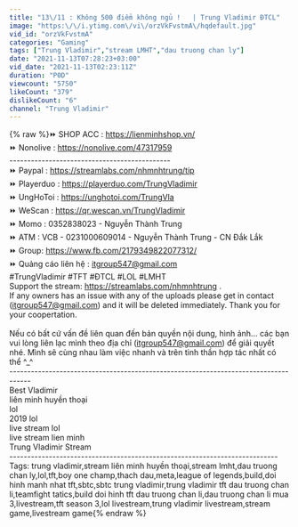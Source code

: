 ```yaml
---
title: "13\/11 : Không 500 điểm không ngủ !   | Trung Vladimir ĐTCL"
image: "https:\/\/i.ytimg.com\/vi\/orzVkFvstmA\/hqdefault.jpg"
vid_id: "orzVkFvstmA"
categories: "Gaming"
tags: ["Trung Vladimir","stream LMHT","dau truong chan ly"]
date: "2021-11-13T07:28:23+03:00"
vid_date: "2021-11-13T02:23:11Z"
duration: "P0D"
viewcount: "5750"
likeCount: "379"
dislikeCount: "6"
channel: "Trung Vladimir"
---
```

{% raw %}⏩ SHOP ACC : <a rel="nofollow" target="blank" href="https://lienminhshop.vn/">https://lienminhshop.vn/</a><br />⏩ Nonolive : <a rel="nofollow" target="blank" href="https://nonolive.com/47317959">https://nonolive.com/47317959</a><br />---------------------------------------------<br />⏩ Paypal : <a rel="nofollow" target="blank" href="https://streamlabs.com/nhmnhtrung/tip">https://streamlabs.com/nhmnhtrung/tip</a><br />⏩ Playerduo : <a rel="nofollow" target="blank" href="https://playerduo.com/TrungVladimir">https://playerduo.com/TrungVladimir</a>  <br />⏩ UngHoToi :  <a rel="nofollow" target="blank" href="https://unghotoi.com/TrungVla">https://unghotoi.com/TrungVla</a><br />⏩ WeScan : <a rel="nofollow" target="blank" href="https://qr.wescan.vn/TrungVladimir">https://qr.wescan.vn/TrungVladimir</a><br />⏩ Momo : 0352838023 - Nguyễn Thành Trung<br />⏩  ATM : VCB -  0231000609014 - Nguyễn Thành Trung -  CN Đắk Lắk<br />⏩ Group: <a rel="nofollow" target="blank" href="https://www.fb.com/2179349822077312/">https://www.fb.com/2179349822077312/</a><br />⏩ Quảng cáo liên hệ : itgroup547@gmail.com<br />#TrungVladimir #TFT #ĐTCL #LOL #LMHT<br />Support the stream: <a rel="nofollow" target="blank" href="https://streamlabs.com/nhmnhtrung">https://streamlabs.com/nhmnhtrung</a> .<br />If any owners has an issue with any of the uploads please get in contact (itgroup547@gmail.com) and it will be deleted immediately. Thank you for your coopertation.<br /><br />Nếu có bất cứ vấn đề liên quan đến bản quyền nội dung, hình ảnh... các bạn vui lòng liên lạc mình theo địa chỉ (itgroup547@gmail.com) để giải quyết nhé. Mình sẽ cùng nhau làm việc nhanh và trên tinh thần hợp tác nhất có thể ^_^<br />------------------------------------------------------------------------------------<br />Best Vladimir<br />liên minh huyền thoại<br />lol<br />2019 lol<br />live stream lol<br />live stream lien minh<br />Trung Vladimir Stream<br />---------------------------------------------------------------------------<br />Tags: trung vladimir,stream liên minh huyền thoại,stream lmht,dau truong chan ly,lol,tft,boy one champ,thach dau,meta,league of legends,build,doi hinh manh nhat tft,sbtc,sbtc trung vladimir,trung vladimir tft dau truong chan li,teamfight tatics,build doi hinh tft dau truong chan li,dau truong chan li mua 3,livestream,tft season 3,lol livestream,trung vladimir livestream,stream game,livestream game{% endraw %}
